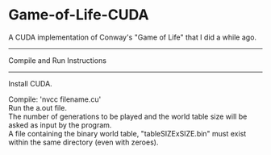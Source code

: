# Game-of-Life-CUDA
A CUDA implementation of Conway's "Game of Life" that I did a while ago. 

******************************
 Compile and Run Instructions 
******************************
Install CUDA.  

Compile: 'nvcc filename.cu'  
Run the a.out file.  
The number of generations to be played and the world table size will be asked as input by the program.  
A file containing the binary world table, "tableSIZExSIZE.bin" must exist within the same directory (even with zeroes).  
